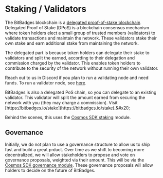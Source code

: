 # Staking / Validators

The BitBadges blockchain is a [delegated proof-of-stake blockchain](https://101blockchains.com/proof-of-stake-vs-delegated-proof-of-stake/). Delegated Proof of Stake (DPoS) is a blockchain consensus mechanism where token holders elect a small group of trusted members (validators) to validate transactions and maintain the network. These validators stake their own stake and earn additional stake from maintaining the network.&#x20;

The delegated part is because token holders can delegate their stake to validators and split the earned, according to their delegation and commission charged by the validator. This enables token holders to contribute to the security of the network without running their own validator.

Reach out to us in Discord if you plan to run a validating node and need funds. To run a validator node, see [here](run-a-node/).&#x20;

BitBadges is also a delegated PoS chain, so you can delegate to an existing validator. This validator will split the amount earned from securing the network with you (they may charge a commission). Visit [https://bitbadges.io/stake](https://bitbadges.io/stake).&#x20;

Behind the scenes, this uses the [Cosmos SDK staking](https://docs.cosmos.network/main/modules/staking) module.&#x20;

## **Governance**

Initially, we do not plan to use a governance structure to allow us to ship fast and build a great prduct. Over time as we shift to becoming more decentralized, we will allow stakeholders to propose and vote on governance proposals, weighted via their amount. This will be via the [Cosmos SDK governance module](https://docs.cosmos.network/main/modules/gov). These governance proposals will allow holders to decide on the future of BitBadges.
